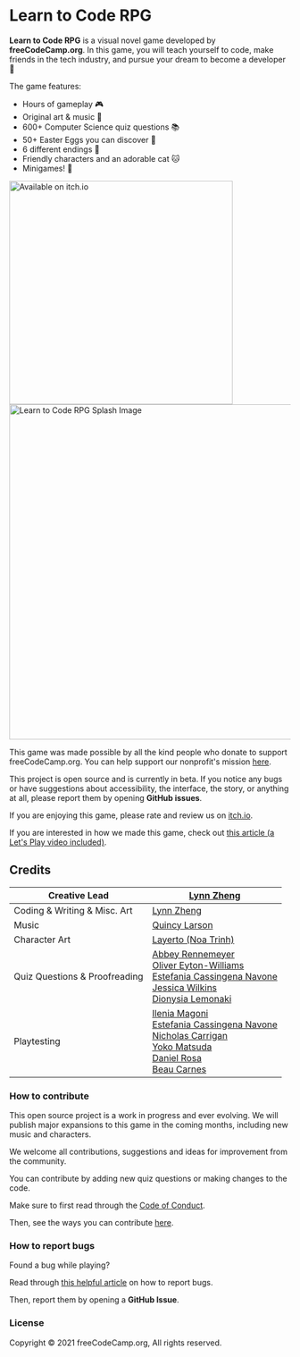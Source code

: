 # Learn to Code RPG

**Learn to Code RPG** is a visual novel game developed by **freeCodeCamp.org**. In this game, you will teach yourself to code, make friends in the tech industry, and pursue your dream to become a developer 🎯

The game features:
- Hours of gameplay 🎮
- Original art & music 🎨
- 600+ Computer Science quiz questions 📚
- 50+ Easter Eggs you can discover 🚀
- 6 different endings 👀
- Friendly characters and an adorable cat 🐱
- Minigames! 👾


<div><a href="https://freecodecamp.itch.io/learn-to-code-rpg"><img src="https://github.com/freeCodeCamp/LearnToCodeRPG/blob/df44a3b66015021f939ef210af039d0ade1ca33a/badge-bw.png" alt="Available on itch.io" width="400"/></a></div>

<div><img src="https://github.com/freeCodeCamp/LearnToCodeRPG/blob/b2313a272536f5fd8ef653162cc97dd46e185745/game/gui/main_menu.png" alt="Learn to Code RPG Splash Image" width="600"/></div>

This game was made possible by all the kind people who donate to support freeCodeCamp.org. You can help support our nonprofit's mission [here](https://www.freecodecamp.org/news/how-to-donate-to-free-code-camp/).

This project is open source and is currently in beta. If you notice any bugs or have suggestions about accessibility, the interface, the story, or anything at all, please report them by opening **GitHub issues**.

If you are enjoying this game, please rate and review us on [itch.io](https://freecodecamp.itch.io/learn-to-code-rpg).

If you are interested in how we made this game, check out [this article (a Let's Play video included)](https://www.freecodecamp.org/news/learn-to-code-rpg/).

## Credits

| Creative Lead                 | [Lynn Zheng](https://ruolinzheng08.github.io/) |
|-------------------------------|------------|
| Coding & Writing & Misc. Art  | [Lynn Zheng](https://ruolinzheng08.github.io/) |
| Music                         | [Quincy Larson](https://twitter.com/ossia) |
| Character Art                 | [Layerto (Noa Trinh)](https://layerto.carrd.co) |
| Quiz Questions & Proofreading | [Abbey Rennemeyer](https://twitter.com/abbeyrenn) <br /> [Oliver Eyton-Williams](https://github.com/ojeytonwilliams/) <br /> [Estefania Cassingena Navone](https://twitter.com/EstefaniaCassN) <br /> [Jessica Wilkins](https://twitter.com/codergirl1991) <br /> [Dionysia Lemonaki](https://twitter.com/deniselemonaki) <br /> |
| Playtesting                   | [Ilenia Magoni](https://twitter.com/ieahleen) <br /> [Estefania Cassingena Navone](https://twitter.com/EstefaniaCassN) <br /> [Nicholas Carrigan](https://twitter.com/nhcarrigan) <br /> [Yoko Matsuda](https://twitter.com/_sidemt) <br /> [Daniel Rosa](https://twitter.com/Daniel__Rosa) <br /> [Beau Carnes](https://twitter.com/beaucarnes) <br /> |

### How to contribute

This open source project is a work in progress and ever evolving. We will publish major expansions to this game in the coming months, including new music and characters.

We welcome all contributions, suggestions and ideas for improvement from the community.

You can contribute by adding  new quiz questions or making changes to the code.

Make sure to first read through the [Code of Conduct](https://www.freecodecamp.org/news/code-of-conduct/).

Then, see the ways you can contribute [here](https://contribute.freecodecamp.org/#/).

### How to report bugs

Found a bug while playing?

Read through [this helpful article](https://forum.freecodecamp.org/t/how-to-report-a-bug-to-the-freecodecamp-open-source-community/19543) on how to report bugs.

Then, report them by opening a **GitHub Issue**.

### License

Copyright © 2021 freeCodeCamp.org, All rights reserved.
